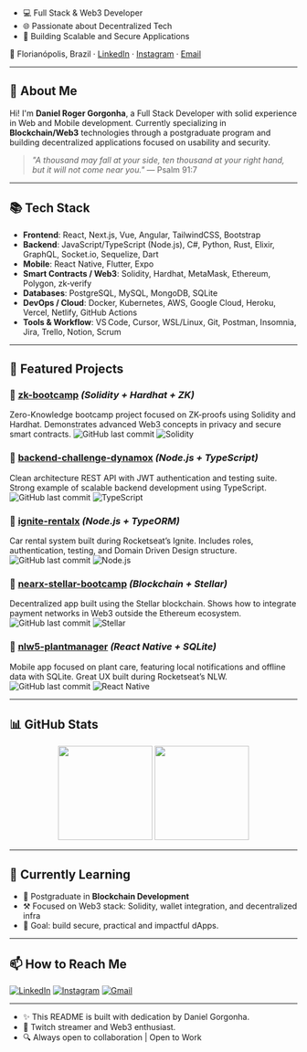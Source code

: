 - 💻 Full Stack & Web3 Developer  
- 🌐 Passionate about Decentralized Tech  
- 🎯 Building Scalable and Secure Applications
  
📍 Florianópolis, Brazil · [LinkedIn](https://www.linkedin.com/in/danielgorgonha1/) · [Instagram](https://instagram.com/danielgorgonha1) · [Email](mailto:rogergorgonha@gmail.com)

---

## 👋 About Me

Hi! I'm **Daniel Roger Gorgonha**, a Full Stack Developer with solid experience in Web and Mobile development. Currently specializing in **Blockchain/Web3** technologies through a postgraduate program and building decentralized applications focused on usability and security.

> *"A thousand may fall at your side, ten thousand at your right hand, but it will not come near you."*
> — Psalm 91:7

---

## 📚 Tech Stack

* **Frontend**: React, Next.js, Vue, Angular, TailwindCSS, Bootstrap
* **Backend**: JavaScript/TypeScript (Node.js), C#, Python, Rust, Elixir, GraphQL, Socket.io, Sequelize, Dart
* **Mobile**: React Native, Flutter, Expo
* **Smart Contracts / Web3**: Solidity, Hardhat, MetaMask, Ethereum, Polygon, zk‑verify
* **Databases**: PostgreSQL, MySQL, MongoDB, SQLite
* **DevOps / Cloud**: Docker, Kubernetes, AWS, Google Cloud, Heroku, Vercel, Netlify, GitHub Actions
* **Tools & Workflow**: VS Code, Cursor, WSL/Linux, Git, Postman, Insomnia, Jira, Trello, Notion, Scrum

---

## 🚀 Featured Projects

### 🔹 [zk-bootcamp](https://github.com/danielgorgonha/zk-bootcamp) *(Solidity + Hardhat + ZK)*

Zero-Knowledge bootcamp project focused on ZK-proofs using Solidity and Hardhat. Demonstrates advanced Web3 concepts in privacy and secure smart contracts.
![GitHub last commit](https://img.shields.io/github/last-commit/danielgorgonha/zk-bootcamp) ![Solidity](https://img.shields.io/badge/solidity-%23363636.svg?style=flat\&logo=solidity\&logoColor=white)

### 🔹 [backend-challenge-dynamox](https://github.com/danielgorgonha/backend-challenge-dynamox) *(Node.js + TypeScript)*

Clean architecture REST API with JWT authentication and testing suite. Strong example of scalable backend development using TypeScript.
![GitHub last commit](https://img.shields.io/github/last-commit/danielgorgonha/backend-challenge-dynamox) ![TypeScript](https://img.shields.io/badge/TypeScript-007ACC?style=flat\&logo=typescript\&logoColor=white)

### 🔹 [ignite-rentalx](https://github.com/danielgorgonha/ignite-rentalx) *(Node.js + TypeORM)*

Car rental system built during Rocketseat’s Ignite. Includes roles, authentication, testing, and Domain Driven Design structure.
![GitHub last commit](https://img.shields.io/github/last-commit/danielgorgonha/ignite-rentalx) ![Node.js](https://img.shields.io/badge/Node.js-339933?style=flat\&logo=node-dot-js\&logoColor=white)

### 🔹 [nearx-stellar-bootcamp](https://github.com/danielgorgonha/nearx-stellar-bootcamp) *(Blockchain + Stellar)*

Decentralized app built using the Stellar blockchain. Shows how to integrate payment networks in Web3 outside the Ethereum ecosystem.
![GitHub last commit](https://img.shields.io/github/last-commit/danielgorgonha/nearx-stellar-bootcamp) ![Stellar](https://img.shields.io/badge/Stellar-7D00FF?style=flat\&logo=stellar\&logoColor=white)

### 🔹 [nlw5-plantmanager](https://github.com/danielgorgonha/nlw5-plantmanager) *(React Native + SQLite)*

Mobile app focused on plant care, featuring local notifications and offline data with SQLite. Great UX built during Rocketseat’s NLW.
![GitHub last commit](https://img.shields.io/github/last-commit/danielgorgonha/nlw5-plantmanager) ![React Native](https://img.shields.io/badge/React_Native-20232A?style=flat\&logo=react\&logoColor=61DAFB)

---

<!-- ## 📌 Pinned Visual Projects

<p align="center">
  <a href="https://github.com/danielgorgonha/backend-challenge-dynamox">
    <img src="https://github-readme-stats.vercel.app/api/pin/?username=danielgorgonha&repo=backend-challenge-dynamox&theme=tokyonight"/>
  </a>
  <a href="https://github.com/danielgorgonha/zk-bootcamp">
    <img src="https://github-readme-stats.vercel.app/api/pin/?username=danielgorgonha&repo=zk-bootcamp&theme=tokyonight"/>
  </a>
</p>

--- 
-->

## 📊 GitHub Stats

<p align="center">
  <img src="https://github-readme-stats.vercel.app/api?username=danielgorgonha&show_icons=true&theme=tokyonight" height="165" />
  <img src="https://github-readme-stats.vercel.app/api/top-langs/?username=danielgorgonha&layout=compact&theme=tokyonight" height="165" />
</p>

---

## 🧩 Currently Learning

- 📘 Postgraduate in **Blockchain Development**
- ⚒️ Focused on Web3 stack: Solidity, wallet integration, and decentralized infra
- 🎯 Goal: build secure, practical and impactful dApps.

---

## 📫 How to Reach Me

[![LinkedIn](https://img.shields.io/badge/-danielgorgonha1-05122A?logo=linkedin)](https://www.linkedin.com/in/danielgorgonha1/)
[![Instagram](https://img.shields.io/badge/-danielgorgonha1-05122A?logo=instagram)](https://instagram.com/danielgorgonha1)
[![Gmail](https://img.shields.io/badge/-rogergorgonha@gmail.com-05122A?logo=gmail)](mailto:rogergorgonha@gmail.com)

---

- ✨ This README is built with dedication by Daniel Gorgonha.
- 📡 Twitch streamer and Web3 enthusiast.
- 🔍 Always open to collaboration | Open to Work
